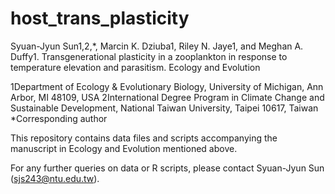 # host_trans_plasticity
Syuan-Jyun Sun1,2,*, Marcin K. Dziuba1, Riley N. Jaye1, and Meghan A. Duffy1. Transgenerational plasticity in a zooplankton in response to temperature elevation and parasitism. Ecology and Evolution 

1Department of Ecology & Evolutionary Biology, University of Michigan, Ann Arbor, MI 48109, USA
2International Degree Program in Climate Change and Sustainable Development, National Taiwan University, Taipei 10617, Taiwan
*Corresponding author

This repository contains data files and scripts accompanying the manuscript in Ecology and Evolution mentioned above. 

For any further queries on data or R scripts, please contact Syuan-Jyun Sun (sjs243@ntu.edu.tw). 
